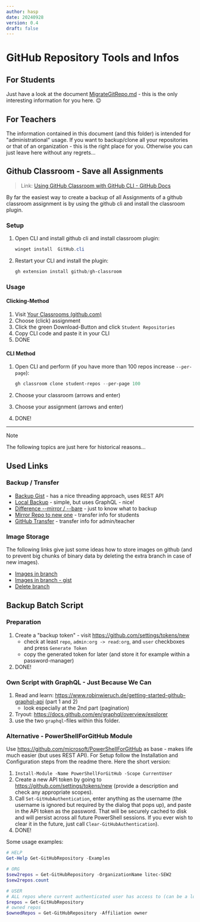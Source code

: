 ```yaml
---
author: hasp
date: 20240928
version: 0.4
draft: false
---
```

# GitHub Repository Tools and Infos

## For Students

Just have a look at the document [MigrateGitRepo.md](./MigrateGitRepo.md) - this is the only interesting information for you here. :wink:

## For Teachers

The information contained in this document (and this folder) is intended for "administrational" usage.
If you want to backup/clone all your repositories or that of an organization - this is the right place for you.
Otherwise you can just leave here without any regrets...

## Github Classroom - Save all Assignments

> Link: [Using GitHub Classroom with GitHub CLI - GitHub Docs](https://docs.github.com/en/education/manage-coursework-with-github-classroom/teach-with-github-classroom/using-github-classroom-with-github-cli)

By far the easiest way to create a backup of all Assignments of a github classroom assignment is by using the github cli and install the classroom plugin.

### Setup


1. Open CLI and install github cli and install classroom plugin:

   ```powershell
   winget install  GitHub.cli
   ```

2. Restart your CLI and install the plugin:

   ```powershell
   gh extension install github/gh-classroom
   ```

### Usage

#### Clicking-Method

1. Visit [Your Classrooms (github.com)](https://classroom.github.com/classrooms) 
2. Choose (click) assignment 
3. Click the green Download-Button and click `Student Repositories`
4. Copy CLI code and paste it in your CLI
5. DONE

#### CLI Method

1. Open CLI and perform (if you have more than 100 repos increase `--per-page`):

   ```powershell
   gh classroom clone student-repos --per-page 100
   ```

2. Choose your classroom (arrows and enter)
3. Choose your assignment (arrows and enter)
4. DONE!

---

> [!NOTE]
> The following topics are just here for historical reasons...
> 
## Used Links

### Backup / Transfer

- [Backup Gist](https://github.com/countzero/backup_github_repositories/blob/master/backup_github_repositories.ps1) - has a nice threading approach, uses REST API
- [Local Backup](https://markb.uk/local-github-repository-backup-with-powershell.html) - simple, but uses GraphQL - nice!
- [Difference --mirror / --bare](https://stackoverflow.com/questions/3959924/whats-the-difference-between-git-clone-mirror-and-git-clone-bare) - just to know what to backup
- [Mirror Repo to new one](https://medium.com/cloud-native-the-gathering/how-to-mirror-copy-an-entire-existing-git-repository-into-a-new-one-3bb8faefad9e) - transfer info for students
- [GitHub Transfer](https://docs.github.com/en/github/administering-a-repository/managing-repository-settings/transferring-a-repository) - transfer info for admin/teacher

### Image Storage

The following links give just some ideas how to store images on github (and to prevent big chunks of binary data by deleting the extra branch in case of new images).

- [Images in branch](https://medium.com/@minamimunakata/how-to-store-images-for-use-in-readme-md-on-github-9fb54256e951)
- [Images in branch - gist](https://gist.github.com/joncardasis/e6494afd538a400722545163eb2e1fa5)
- [Delete branch](https://www.makeuseof.com/how-to-delete-branch-git/)

## Backup Batch Script

### Preparation

1. Create a "backup token" - visit <https://github.com/settings/tokens/new>
   - check at least  `repo`, `admin:org -> read:org`, and `user` checkboxes and press `Generate Token`
   - copy the generated token for later (and store it for example within a password-manager)
2. DONE!

### Own Script with GraphQL - Just Because We Can

1. Read and learn: <https://www.robinwieruch.de/getting-started-github-graphql-api> (part 1 and 2)
   - look especially at the 2nd part (pagination)
2. Tryout: <https://docs.github.com/en/graphql/overview/explorer>
3. use the two `graphql`-files within this folder.

### Alternative - PowerShellForGitHub Module

Use <https://github.com/microsoft/PowerShellForGitHub> as base - makes life much easier (but uses REST API). For Setup follow the Installation and Configuration steps from the readme there. Here the short version:

1. `Install-Module -Name PowerShellForGitHub -Scope CurrentUser`
2. Create a new API token by going to <https://github.com/settings/tokens/new> (provide a description and check any appropriate scopes).
3. Call `Set-GitHubAuthentication`, enter anything as the username (the username is ignored but required by the dialog that pops up), and paste in the API token as the password. That will be securely cached to disk and will persist across all future PowerShell sessions. If you ever wish to clear it in the future, just call `Clear-GitHubAuthentication`).
4. DONE!

Some usage examples:

```powershell
# HELP
Get-Help Get-GitHubRepository -Examples

# ORG
$sew2repos = Get-GitHubRepository -OrganizationName litec-SEW2
$sew2repos.count

# USER
# ALL repos where current authenticated user has access to (can be a long list!)
$repos = Get-GitHubRepository
# owned repos
$ownedRepos = Get-GitHubRepository -Affiliation owner
```
